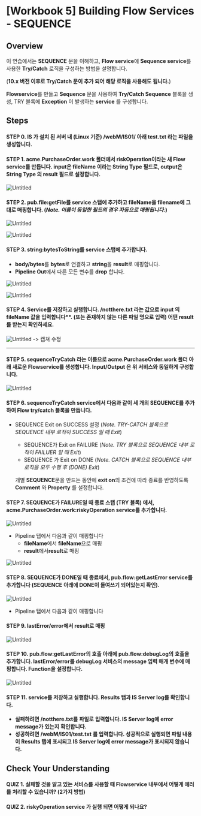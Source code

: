 # [Workbook 5] Building Flow Services - SEQUENCE

## Overview

이 연습에서는 **SEQUENCE** 문을 이해하고, **Flow service**에 **Sequence service**를 사용한 **Try/Catch** 로직을 구성하는 방법을 설명합니다.

(**10.x 버전 이후로 Try/Catch 문이 추가 되어 해당 로직을 사용해도 됩니다.**)

**Flowservice**를 만들고 **Sequence** 문을 사용하여 **Try/Catch Sequence** 블록을 생성, TRY 블록에 **Exception** 이 발생하는 **service** 를 구성합니다.


## Steps

#### STEP 0. IS 가 설치 된 서버 내 (Linux 기준) /webM/IS01/ 아래 test.txt 라는 파일을 생성합니다.

#### STEP 1. **acme.PurchaseOrder.work** 폴더에서 **riskOperation**이라는 새 **Flow service**를 만듭니다. **input**은 **fileName** 이라는 **String Type** 필드로, **output**은 **String Type** 의 **result** 필드로 설정합니다. 
    
![Untitled](%5BWorkbook%205%5D%20Building%20Flow%20Services%20-%20SEQUENCE%20a8b9a6266353486e8a0b2ddefd0adee4/Untitled.png)
    

#### STEP 2. **pub.file:getFile**를 **service** 스탭에 추가하고 **fileName**을 **filename**에 그대로 매핑합니다. (*Note. 이름이 동일한 필드의 경우 자동으로 매핑됩니다.*)   
    
![Untitled](%5BWorkbook%205%5D%20Building%20Flow%20Services%20-%20SEQUENCE%20a8b9a6266353486e8a0b2ddefd0adee4/Untitled%201.png)
    
![Untitled](%5BWorkbook%205%5D%20Building%20Flow%20Services%20-%20SEQUENCE%20a8b9a6266353486e8a0b2ddefd0adee4/Untitled%202.png)
    

#### STEP 3. **string:bytesToString**를 **service** 스탭에 추가합니다.
- **body/bytes**를 **bytes**로 연결하고 **string**을 **result**로 매핑합니다.
- **Pipeline Out**에서 다른 모든 변수를 **drop** 합니다.
    
![Untitled](%5BWorkbook%205%5D%20Building%20Flow%20Services%20-%20SEQUENCE%20a8b9a6266353486e8a0b2ddefd0adee4/Untitled%203.png)
    
![Untitled](%5BWorkbook%205%5D%20Building%20Flow%20Services%20-%20SEQUENCE%20a8b9a6266353486e8a0b2ddefd0adee4/Untitled%204.png)
    

#### STEP 4. **Service**를 저장하고 실행합니다. **/notthere.txt** 라는 값으로 **input 의 fileName** 값을 입력합니다**. (또는 존재하지 않는 다른 파일 명으로 입력) 어떤 **result**를 받는지 확인하세요.   
    
![Untitled](%5BWorkbook%205%5D%20Building%20Flow%20Services%20-%20SEQUENCE%20a8b9a6266353486e8a0b2ddefd0adee4/Untitled%205.png)  -> 캡쳐 수정

---

#### STEP 5. **sequenceTryCatch** 라는 이름으로 **acme.PurchaseOrder.work** 폴더 아래 새로운 **Flowservice**를 생성합니다. Input/Output 은 위 서비스와 동일하게 구성합니다.   
    
![Untitled](%5BWorkbook%205%5D%20Building%20Flow%20Services%20-%20SEQUENCE%20a8b9a6266353486e8a0b2ddefd0adee4/Untitled%206.png)
    

#### STEP 6. **sequenceTryCatch** **service**에서 다음과 같이 세 개의 **SEQUENCE**를 추가하여 **Flow try/catch** 블록을 만듭니다.
- SEQUENCE Exit on SUCCESS 설정 (*Note. TRY-CATCH 블록으로 SEQUENCE 내부 로직이 SUCCESS 일 때 Exit*)
    - SEQUENCE가 Exit on FAILURE (*Note. TRY 블록으로 SEQUENCE 내부 로직이 FAILUER 일 때 Exit*)
    - SEQUENCE 가 Exit on DONE (*Note. CATCH 블록으로 SEQUENCE 내부 로직을 모두 수행 후 (DONE) Exit*)
        
    
    개별 **SEQUENCE**문을 만드는 동안에 **exit on**의 조건에 따라 종료를 반영하도록 **Comment** 와 **Property** 를 설정합니다. 
    
#### STEP 7. **SEQUENCE**가 **FAILURE**일 때 종료 스탭 (TRY 블록) 에서, **acme.PurchaseOrder.work:riskyOperation** **service**를 추가합니다.   
    
![Untitled](%5BWorkbook%205%5D%20Building%20Flow%20Services%20-%20SEQUENCE%20a8b9a6266353486e8a0b2ddefd0adee4/Untitled%207.png)
    
- Pipeline 탭에서 다음과 같이 매핑합니다
    - **fileName**에서 **fileName**으로 매핑
    - **result**에서**result**로 매핑
    
![Untitled](%5BWorkbook%205%5D%20Building%20Flow%20Services%20-%20SEQUENCE%20a8b9a6266353486e8a0b2ddefd0adee4/Untitled%208.png)
    

#### STEP 8. **SEQUENCE**가 **DONE**일 때 종료에서, **pub.flow:getLastError** **service**를 추가합니다 (**SEQUENCE** 아래에 **DONE**이 들여쓰기 되어있는지 확인).  
    
![Untitled](%5BWorkbook%205%5D%20Building%20Flow%20Services%20-%20SEQUENCE%20a8b9a6266353486e8a0b2ddefd0adee4/Untitled%209.png)
    
- Pipeline 탭에서 다음과 같이 매핑합니다

#### STEP 9. **lastError/error**에서 **result**로 매핑
    
![Untitled](%5BWorkbook%205%5D%20Building%20Flow%20Services%20-%20SEQUENCE%20a8b9a6266353486e8a0b2ddefd0adee4/Untitled%2010.png)
    

#### STEP 10. **pub.flow:getLastError**의 호출 아래에 **pub.flow:debugLog**의 호출을 추가합니다. **lastError/error**를 **debugLog** 서비스의 **message** 입력 매개 변수에 매핑합니다. **Function**을 설정합니다.   
    
![Untitled](%5BWorkbook%205%5D%20Building%20Flow%20Services%20-%20SEQUENCE%20a8b9a6266353486e8a0b2ddefd0adee4/Untitled%2011.png)
    

#### STEP 11. **service**를 저장하고 실행합니다. **Results** 탭과 **IS Server log**를 확인합니다.
- **실패하려면 /notthere.txt를** **파일로** **입력합니다. IS Server log에 error message가** **있는지** **확인합니다.**
- **성공하려면 /webM/IS01/test.txt 를 입력합니다. 성공적으로 실행되면 파일 내용이 Results 탭에 표시되고 IS Server log에 error message가 표시되지 않습니다.**


## Check Your Understanding
#### QUIZ 1. 실패할 것을 알고 있는 서비스를 사용할 때 Flowservice 내부에서 어떻게 에러를 처리할 수 있습니까? (2가지 방법)
#### QUIZ 2. riskyOperation service 가 실행 되면 어떻게 되나요?


